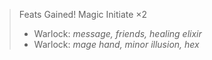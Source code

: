 > Feats Gained! Magic Initiate ×2
>
> - Warlock: _message, friends, healing elixir_
> - Warlock: _mage hand, minor illusion, hex_
